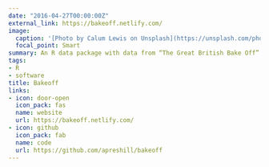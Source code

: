 ```yaml
---
date: "2016-04-27T00:00:00Z"
external_link: https://bakeoff.netlify.com/
image:
  caption: '[Photo by Calum Lewis on Unsplash](https://unsplash.com/photos/rkT_TG5NKF8)'
  focal_point: Smart
summary: An R data package with data from “The Great British Bake Off”
tags:
- R
- software
title: Bakeoff
links:
- icon: door-open
  icon_pack: fas
  name: website
  url: https://bakeoff.netlify.com/
- icon: github
  icon_pack: fab
  name: code
  url: https://github.com/apreshill/bakeoff
---
```

